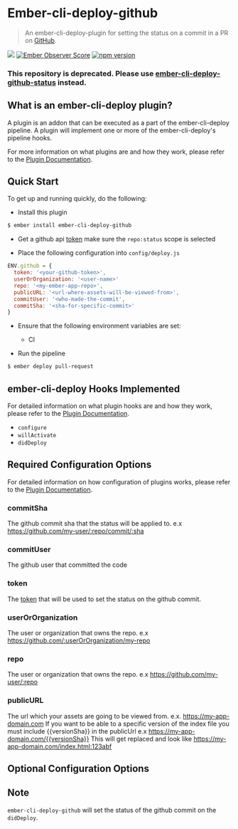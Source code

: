 # Ember-cli-deploy-github

> An ember-cli-deploy-plugin for setting the status on a commit in a PR on [GitHub](https://github.com/).

[![](https://ember-cli-deploy.github.io/ember-cli-deploy-version-badges/plugins/ember-cli-deploy-github.svg)](http://ember-cli-deploy.github.io/ember-cli-deploy-version-badges/)
[![Ember Observer Score](http://emberobserver.com/badges/ember-cli-deploy-github.svg)](http://emberobserver.com/addons/ember-cli-deploy-github)
[![npm version](https://badge.fury.io/js/ember-cli-deploy-github.svg)](https://badge.fury.io/js/ember-cli-deploy-github)

### This repository is deprecated. Please use [ember-cli-deploy-github-status](https://github.com/seawatts/ember-cli-deploy-github-status) instead. 

## What is an ember-cli-deploy plugin?

A plugin is an addon that can be executed as a part of the ember-cli-deploy pipeline. A plugin will implement one or more of the ember-cli-deploy's pipeline hooks.

For more information on what plugins are and how they work, please refer to the [Plugin Documentation][2].

## Quick Start

To get up and running quickly, do the following:

- Install this plugin

```bash
$ ember install ember-cli-deploy-github
```

- Get a github api [token](https://github.com/settings/tokens) make sure the `repo:status` scope is selected

- Place the following configuration into `config/deploy.js`

```javascript
ENV.github = {
  token: '<your-github-token>',
  userOrOrganization: '<user-name>'
  repo: '<my-ember-app-repo>',
  publicURL: '<url-where-assets-will-be-viewed-from>',
  commitUser: '<who-made-the-commit',
  commitSha: '<sha-for-specific-commit>'
}
```

- Ensure that the following environment variables are set:
  - CI

- Run the pipeline

```bash
$ ember deploy pull-request
```

## ember-cli-deploy Hooks Implemented

For detailed information on what plugin hooks are and how they work, please refer to the [Plugin Documentation][2].

- `configure`
- `willActivate`
- `didDeploy`

## Required Configuration Options

For detailed information on how configuration of plugins works, please refer to the [Plugin Documentation][2].

### commitSha 

The github commit sha that the status will be applied to. e.x https://github.com/my-user/:repo/commit/:sha

### commitUser 

The github user that committed the code

### token 

The [token](https://github.com/settings/tokens) that will be used to set the status on the github commit.
 
### userOrOrganization

The user or organization that owns the repo. e.x https://github.com/:userOrOrganization/my-repo
 
### repo

The user or organization that owns the repo. e.x https://github.com/my-user/:repo
 
### publicURL

The url which your assets are going to be viewed from. e.x. https://my-app-domain.com
If you want to be able to a specific version of the index file you must include {{versionSha}} in the publicUrl
e.x https://my-app-domain.com/{{versionSha}}
This will get replaced and look like https://my-app-domain.com/index.html:123abf

## Optional Configuration Options

## Note 

`ember-cli-deploy-github` will set the status of the github commit on the `didDeploy`. 

[2]: http://ember-cli.github.io/ember-cli-deploy/plugins "Plugin Documentation"
